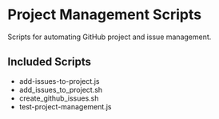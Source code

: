 # Project Management Scripts

Scripts for automating GitHub project and issue management.

## Included Scripts

- add-issues-to-project.js
- add_issues_to_project.sh
- create_github_issues.sh
- test-project-management.js

